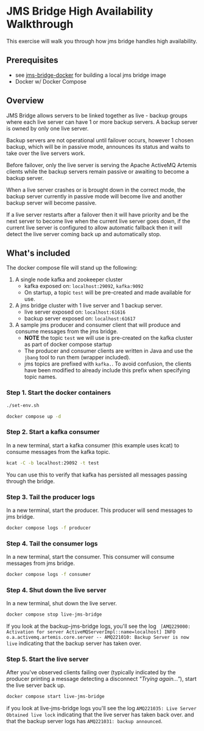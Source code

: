 # JMS Bridge High Availability Walkthrough

This exercise will walk you through how jms bridge handles high availability.

## Prerequisites

- see [jms-bridge-docker](../jms-bridge-docker/README.md) for building a local jms bridge image
- Docker w/ Docker Compose

## Overview

JMS Bridge allows servers to be linked together as live - backup groups where each live server can have 1 or more
backup servers. A backup server is owned by only one live server.

Backup servers are not operational until failover occurs, however 1 chosen backup, which will be in passive mode,
announces its status and waits to take over the live servers work.

Before failover, only the live server is serving the Apache ActiveMQ Artemis clients while the backup servers remain
passive or awaiting to become a backup server.

When a live server crashes or is brought down in the correct mode, the backup server currently in passive mode will
become live and another backup server will become passive.

If a live server restarts after a failover then it will have priority and be the next server to become live when the
current live server goes down, if the current live server is configured to allow automatic fallback then it will detect
the live server coming back up and automatically stop.

## What's included

The docker compose file will stand up the following:

1. A single node kafka and zookeeper cluster
    - kafka exposed on: `localhost:29092`, `kafka:9092`
    - On startup, a topic `test` will be pre-created and made available for use.
2. A jms bridge cluster with 1 live server and 1 backup server.
    - live server exposed on: `localhost:61616`
    - backup server exposed on: `localhost:61617`
3. A sample jms producer and consumer client that will produce and consume messages from the jms bridge.
    - **NOTE** the topic `test` we will use is pre-created on the kafka cluster as part of docker compose startup
    - The producer and consumer clients are written in Java and use the `jbang` tool to run them (wrapper included).
    - jms topics are prefixed with `kafka.`. To avoid confusion, the clients have been modified to already include this
      prefix when specifying topic names.

### Step 1. Start the docker containers

```bash
./set-env.sh

docker compose up -d
```

### Step 2. Start a kafka consumer

In a new terminal, start a kafka consumer (this example uses kcat) to consume
messages from the kafka topic.

```bash
kcat -C -b localhost:29092 -t test
```

You can use this to verify that kafka has persisted all messages passing through the bridge.

### Step 3. Tail the producer logs

In a new terminal, start the producer. This producer will send messages to jms bridge.

```bash
docker compose logs -f producer
```

### Step 4. Tail the consumer logs

In a new terminal, start the consumer. This consumer will consume messages from jms bridge.

```bash
docker compose logs -f consumer
```

### Step 4. Shut down the live server

In a new terminal, shut down the live server.

```bash
docker compose stop live-jms-bridge
```

If you look at the backup-jms-bridge logs, you'll see the
log ` [AMQ229000: Activation for server ActiveMQServerImpl::name=localhost] INFO  o.a.activemq.artemis.core.server -- AMQ221010: Backup Server is now live`
indicating that the backup server has taken over.

### Step 5. Start the live server

After you've observed clients failing over (typically indicated by the producer printing a message detecting a
disconnect _"Trying again..."_), start the live server back up.

```bash
docker compose start live-jms-bridge
```

if you look at live-jms-bridge logs you'll see the log `AMQ221035: Live Server Obtained live lock` indicating that the
live server has taken back over. and that the backup server logs has `AMQ221031: backup announced`.